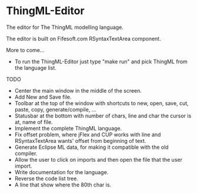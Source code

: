 ThingML-Editor
==============

The editor for The ThingML modelling language.

The editor is built on Fifesoft.com RSyntaxTextArea component.

More to come...

* To run the ThingML-Editor just type "make run" and pick ThingML from the language list.

TODO
- Center the main window in the middle of the screen.
- Add New and Save file.
- Toolbar at the top of the window with shortcuts to new, open, save, cut, paste, copy, generate/compile, ...
- Statusbar at the bottom with number of chars, line and char the cursor is at, name of file.
- Implement the complete ThingML language.
- Fix offset problem, where jFlex and CUP works with line and RSyntaxTextArea wants' offset from beginning of text.
- Generate Eclipse ML data, for making it compatible with the old compiler.
- Allow the user to click on imports and then open the file that the user import.
- Write documentation for the language.
- Reverse the code list tree.
- A line that show where the 80th char is.